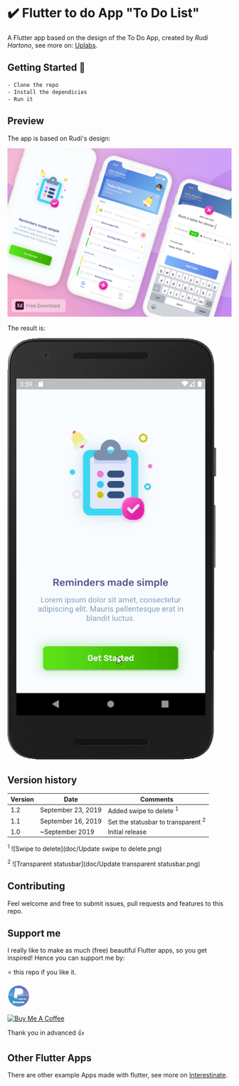 # ✔️ Flutter to do App "To Do List"

A Flutter app based on the design of the To Do App, created by *Rudi Hartono*, see more on: [Uplabs](https://www.uplabs.com/posts/to-do-list-app-freebie-kit).

## Getting Started 🚀

```shell
- Clone the repo
- Install the dependicies
- Run it
```

## Preview

The app is based on Rudi's design:

![App preview](doc/AppPreviewUplabs.jpg)

The result is:

![App preview](doc/AppPreview.gif)

## Version history

| Version |       Date         |             Comments             |
| ------- | ------------------ | -------------------------------- |
| 1.2     | September 23, 2019 | Added swipe to delete <sup>1</sup> |
| 1.1     | September 16, 2019 | Set the statusbar to transparent <sup>2</sup> |
| 1.0     | ~September 2019    | Initial release                  |

<sup>1</sup> ![Swipe to delete](doc/Update swipe to delete.png)

<sup>2</sup> ![Transparent statusbar](doc/Update transparent statusbar.png)

## Contributing

Feel welcome and free to submit issues, pull requests and features to this repo.

## Support me

I really like to make as much (free) beautiful Flutter apps, so you get inspired!
Hence you can support me by:

⭐️ this repo if you like it.

[![Donate with PayPal Me](doc/PayPalMeLogoSmall.png)](https://paypal.me/jwalhout?locale.x=nl_NL)

<a href="https://www.buymeacoffee.com/bushjopie" target="_blank"><img src="https://www.buymeacoffee.com/assets/img/custom_images/orange_img.png" alt="Buy Me A Coffee" style="height: auto !important;width: auto !important;" ></a>

Thank you in advanced 👍

## Other Flutter Apps

There are other example Apps made with flutter, see more on [Interestinate](https://interestinate.com).

